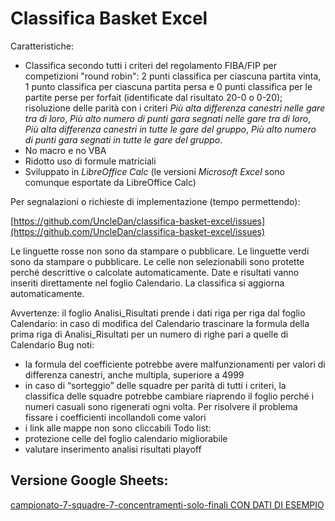 # Classifica Basket Excel

Caratteristiche:
* Classifica secondo tutti i criteri del regolamento FIBA/FIP per competizioni "round robin": 2 punti classifica per ciascuna partita vinta, 1 punto classifica per ciascuna partita persa e 0 punti classifica per le partite perse per forfait (identificate dal risultato 20-0 o 0-20); risoluzione delle parità con i criteri *Più alta differenza canestri nelle gare tra di loro*, *Più alto numero di punti gara segnati nelle gare tra di loro*, *Più alta differenza canestri in tutte le gare del gruppo*, *Più alto numero di punti gara segnati in tutte le gare del gruppo*.
* No macro e no VBA
* Ridotto uso di formule matriciali
* Sviluppato in *LibreOffice Calc* (le versioni *Microsoft Excel* sono comunque esportate da LibreOffice Calc)

Per segnalazioni o richieste di implementazione (tempo permettendo):

[https://github.com/UncleDan/classifica-basket-excel/issues](https://github.com/UncleDan/classifica-basket-excel/issues)

Le linguette rosse non sono da stampare o pubblicare.
Le linguette verdi sono da stampare o pubblicare.
Le celle non selezionabili sono protette perché descrittive o calcolate automaticamente.
Date e risultati vanno inseriti direttamente nel foglio Calendario.
La classifica si aggiorna automaticamente.

Avvertenze:
il foglio Analisi_Risultati prende i dati riga per riga dal foglio Calendario: in caso di modifica del Calendario trascinare la formula della prima riga di Analisi_Risultati per un numero di righe pari a quelle di Calendario
Bug noti:
* la formula del coefficiente potrebbe avere malfunzionamenti per valori di differenza canestri, anche multipla, superiore a 4999
* in caso di “sorteggio” delle squadre per parità di tutti i criteri, la classifica delle squadre potrebbe cambiare riaprendo il foglio perché i numeri casuali sono rigenerati ogni volta. Per risolvere il problema fissare i coefficienti incollandoli come valori
* i link alle mappe non sono cliccabili
Todo list:
* protezione celle del foglio calendario migliorabile
* valutare inserimento analisi risultati playoff

## Versione Google Sheets:
[campionato-7-squadre-7-concentramenti-solo-finali CON DATI DI ESEMPIO](https://docs.google.com/spreadsheets/d/1jukpgaSQOXN4NzxMyWj8-NbYatQ_cBrtvV-GZTBbULU/edit?usp=sharing)
